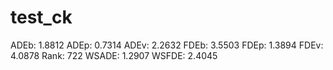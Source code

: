 # test_ck

ADEb: 1.8812
ADEp: 0.7314
ADEv: 2.2632
FDEb: 3.5503
FDEp: 1.3894
FDEv: 4.0878
Rank: 722
WSADE: 1.2907
WSFDE: 2.4045